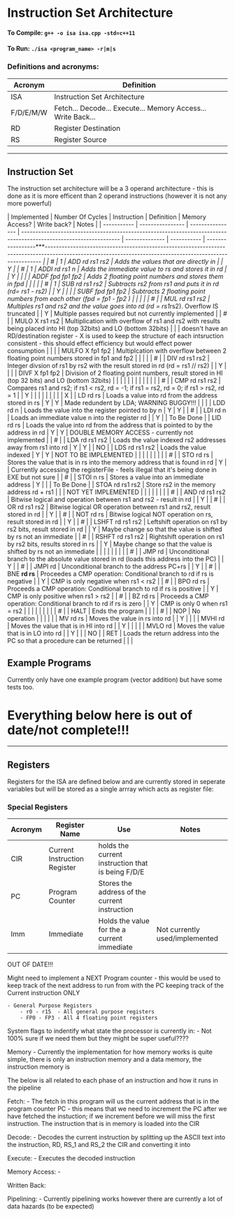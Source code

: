 # Instruction Set Architecture

#### To Compile: `g++ -o isa isa.cpp -std=c++11`
#### To Run: `./isa <program_name> -r|m|s`

### Definitions and acronyms:

| Acronym   | Definition                                                   |
| --------- | ------------------------------------------------------------ |
| ISA       | Instruction Set Architecture                                 |
| F/D/E/M/W | Fetch... Decode... Execute... Memory Access... Write Back... |
| RD        | Register Destination                                         |
| RS        | Register Source                                              |

---
## Instruction Set

The instruction set architecture will be a 3 operand architecture - this is done as it is more efficent than 2 operand instructions (however it is not any more powerful)

| Implemented | Number Of Cycles | Instruction      | Definition                                                                                                        | Memory Access? | Write back? | Notes                                                                                                                                                                       |
| ----------- | ---------------- | ---------------- | ----------------------------------------------------------------------------------------------------------------- | -------------- | ----------- | -----------------****---------------------------------------------------------------------------------------------------------------------------------------------------------- |
| #           | 1                | ADD rd rs1 rs2   | Adds the values that are directly in                                                                              |                | Y           |
| #           | 1                | ADDI rd rs1 n    | Adds the immediate value to rs and stores it in rd                                                                |                | Y           |
|             |                  | ADDF fpd fp1 fp2 | Adds 2 floating point numbers and stores them in fpd                                                              |                |             |                                                                                                                                                                             |
| #           | 1                | SUB rd rs1 rs2   | Subtracts rs2 from rs1 and puts it in rd (rd= rs1 - rs2)                                                          |                | Y           |
|             |                  | SUBF fpd fp1 fp2 | Subtracts 2 floating point numbers from each other (fpd = fp1 - fp2 )                                             |                |             |                                                                                                                                                                             |
| #           |                  | MUL rd rs1 rs2   | Multiples rs1 and rs2 and the value goes into rd (rd = rs1*rs2). Overflow IS truncated                            |                | Y           | Multiple passes required but not currently implemented                                                                                                                      |
| #           |                  | MULO X rs1 rs2   | Multiplication with overflow of rs1 and rs2 with results being placed into HI (top 32bits) and LO (bottom 32bits) |                |             | doesn't have an RD/destination register - X is used to keep the structure of each intsruction consistent - this should effect efficiency but would effect power consumption |
|             |                  | MULFO X fp1 fp2  | Multiplcation with overflow between 2 floating point numbers stored in fp1 and fp2                                |                |             |                                                                                                                                                                             |
| #           |                  | DIV rd rs1 rs2   | Integer divsion of rs1 by rs2 with the result stored in rd (rd = rs1 // rs2)                                      |                | Y           |
|             |                  | DIVF X fp1 fp2   | Division of 2 floating point numbers, result stored in HI (top 32 bits) and LO (bottom 32bits)                    |                |             |                                                                                                                                                                             |
|             |                  |                  |                                                                                                                   |                |             |                                                                                                                                                                             |
| #           |                  | CMP rd rs1 rs2   | Compares rs1 and rs2; if rs1 < rs2, rd = -1; if rs1 = rs2, rd = 0; if rs1 > rs2, rd = 1                           |                | Y           |
|             |                  |                  |                                                                                                                   |                |             |
| X           |                  | LD rd rs         | Loads a value into rd from the address stored in rs                                                               | Y              | Y           | Made redundent by LDA; WARNING BUGGY!!!                                                                                                                                     |
|             |                  | LDD rd n         | Loads the value into the register pointed to by n                                                                 | Y              | Y           |
| #           |                  | LDI rd n         | Loads an immediate value n into the register rd                                                                   |                | Y           |
| To Be Done  |                  | LID rd rs        | Loads the value into rd from the address that is pointed to by the address in rd                                  | Y              | Y           | DOUBLE MEMORY ACCESS - currently not implemented                                                                                                                            |
| #           |                  | LDA rd rs1 rs2   | Loads the value indexed rs2 addresses away from rs1 into rd                                                       | Y              | Y           |
| NO          |                  | LDS rd rs1 rs2   | Loads the value indexed                                                                                           | Y              | Y           | NOT TO BE IMPLEMENTED                                                                                                                                                       |
|             |                  |                  |                                                                                                                   |                |             |
| #           |                  | STO rd rs        | Stores the value that is in rs into the memory address that is found in rd                                        | Y              |             | Currently accessing the registerFile - feels illegal that it's being done in EXE but not sure                                                                               |
| #           |                  | STOI n rs        | Stores a value into an immediate address                                                                          | Y              |             |
| To Be Done  |                  | STOA rd rs1 rs2  | Store rs2 in the memory address rd + rs1                                                                          |                |             | NOT YET IMPLEMENTED                                                                                                                                                         |
|             |                  |                  |                                                                                                                   |                |
| #           |                  | AND rd rs1 rs2   | Bitwise logical and operation between rs1 and rs2 - result in rd                                                  |                | Y           |
| #           |                  | OR rd rs1 rs2    | Bitwise logical OR operation between rs1 and rs2, result stored in rd                                             |                | Y           |
| #           |                  | NOT rd rs        | Bitwise logical NOT operation on rs, result stored in rd                                                          |                | Y           |
| #           |                  | LSHFT rd rs1 rs2 | Leftshift operation on rs1 by rs2 bits, result stored in rd                                                       |                | Y           | Maybe change so that the value is shifted by rs not an immediate                                                                                                            |
| #           |                  | RSHFT rd rs1 rs2 | Rightshift operation on rs1 by rs2 bits, results stored in rs                                                     |                | Y           | Maybe change so that the value is shifted by rs not an immediate                                                                                                            |
|             |                  |                  |                                                                                                                   |                |             |
| #           |                  | JMP rd           | Unconditional branch to the absolute value stored in rd (loads this address into the PC)                          |                | Y           |
| #           |                  | JMPI rd          | Unconditional branch to the address PC+rs                                                                         |                | Y           |
| #           |                  | BNE **rd rs**        | Proceedes a CMP operation: Conditional branch to rd if rs is negative                                             |                | Y           | CMP is only negative when rs1 < rs2                                                                                                                                         |
| #           |                  | BPO rd rs        | Proceeds a CMP operation: Conditional branch to rd if rs is positive                                              |                | Y           | CMP is only positive when rs1 > rs2                                                                                                                                         |
| #           |                  | BZ rd rs         | Proceeds a CMP operation: Conditional branch to rd if rs is zero                                                  |                | Y           | CMP is only 0 when rs1 = rs2                                                                                                                                                |
|             |                  |                  |                                                                                                                   |                |             |
| #           |                  | HALT             | Ends the program                                                                                                  |                |             |
| #           |                  | NOP              | No operation                                                                                                      |                |             |
|             |                  | MV rd rs         | Moves the value in rs into rd                                                                                     |                | Y           |
|             |                  | MVHI rd          | Moves the value that is in HI into rd                                                                             |                | Y           |                                                                                                                                                                             |
|             |                  | MVLO rd          | Moves the value that is in LO into rd                                                                             |                | Y           |                                                                                                                                                                             |
| NO          |                  | RET              | Loads the return address into the PC so that a procedure can be returned                                          |                |             |

## Example Programs
Currently only have one example program (vector addition) but have some tests too.

# Everything below here is out of date/not complete!!!
---
## Registers

Registers for the ISA are defined below and are currently stored in seperate variables but will be stored as a single arrray which acts as register file:

### Special Registers

| Acronym | Register Name                | Use                                               | Notes                          |
| ------- | ---------------------------- | ------------------------------------------------- | ------------------------------ |
| CIR     | Current Instruction Register | holds the current instruction that is being F/D/E |                                |
| PC      | Program Counter              | Stores the address of the current instruction     |                                |
| Imm     | Immediate                    | Holds the value for the a current immediate       | Not currently used/implemented |

OUT OF DATE!!!

Might need to implement a NEXT Program counter - this would be used to keep track of the next address to run from with the PC keeping track of the Current instruction ONLY

    - General Purpose Registers
        - r0 - r15  - All general purpose registers
        - FP0 - FP3 - All 4 floating point registers

System flags to indentify what state the processor is currently in: - Not 100% sure if we need them but they might be super useful????



Memory
    - Currently the implementation for how memory works is quite simple, there is only an instruction memory and a data memory, the instruction memory is 



The below is all related to each phase of an instruction and how it runs in the pipeline


Fetch:
    - The fetch in this program will us the current address that is in the program counter PC - this means that we need to increment the PC after we have fetched the instuction; if we increment before we will miss the first instruction. The instruction that is in memory is loaded into the CIR


Decode:
    - Decodes the current instruction by splitting up the ASCII text into the instruction, RD, RS_1 and RS_2 the CIR and converting it into 
     
Execute:
    - Executes the decoded instruction

Memory Access:
    - 

Written Back:


Pipelining:
    - Currently pipelining works however there are currently a lot of data hazards (to be expected)


